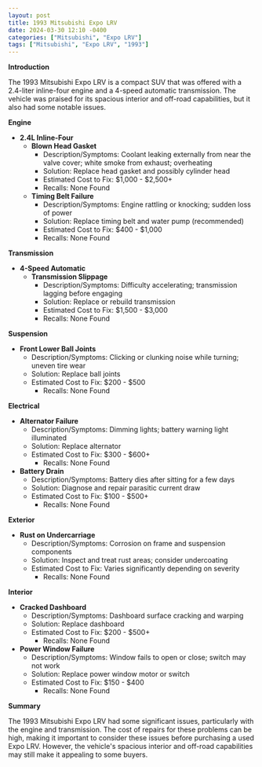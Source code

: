 ```yaml
---
layout: post
title: 1993 Mitsubishi Expo LRV
date: 2024-03-30 12:10 -0400
categories: ["Mitsubishi", "Expo LRV"]
tags: ["Mitsubishi", "Expo LRV", "1993"]
---
```

**Introduction**

The 1993 Mitsubishi Expo LRV is a compact SUV that was offered with a 2.4-liter inline-four engine and a 4-speed automatic transmission. The vehicle was praised for its spacious interior and off-road capabilities, but it also had some notable issues.

**Engine**

* **2.4L Inline-Four**
    * **Blown Head Gasket**
        * Description/Symptoms: Coolant leaking externally from near the valve cover; white smoke from exhaust; overheating
        * Solution: Replace head gasket and possibly cylinder head
        * Estimated Cost to Fix: $1,000 - $2,500+
        * Recalls: None Found
    * **Timing Belt Failure**
        * Description/Symptoms: Engine rattling or knocking; sudden loss of power
        * Solution: Replace timing belt and water pump (recommended)
        * Estimated Cost to Fix: $400 - $1,000
        * Recalls: None Found

**Transmission**

* **4-Speed Automatic**
    * **Transmission Slippage**
        * Description/Symptoms: Difficulty accelerating; transmission lagging before engaging
        * Solution: Replace or rebuild transmission
        * Estimated Cost to Fix: $1,500 - $3,000
        * Recalls: None Found

**Suspension**

* **Front Lower Ball Joints**
    * Description/Symptoms: Clicking or clunking noise while turning; uneven tire wear
    * Solution: Replace ball joints
    * Estimated Cost to Fix: $200 - $500
        * Recalls: None Found

**Electrical**

* **Alternator Failure**
    * Description/Symptoms: Dimming lights; battery warning light illuminated
    * Solution: Replace alternator
    * Estimated Cost to Fix: $300 - $600+
        * Recalls: None Found
* **Battery Drain**
    * Description/Symptoms: Battery dies after sitting for a few days
    * Solution: Diagnose and repair parasitic current draw
    * Estimated Cost to Fix: $100 - $500+
        * Recalls: None Found

**Exterior**

* **Rust on Undercarriage**
    * Description/Symptoms: Corrosion on frame and suspension components
    * Solution: Inspect and treat rust areas; consider undercoating
    * Estimated Cost to Fix: Varies significantly depending on severity
        * Recalls: None Found

**Interior**

* **Cracked Dashboard**
    * Description/Symptoms: Dashboard surface cracking and warping
    * Solution: Replace dashboard
    * Estimated Cost to Fix: $200 - $500+
        * Recalls: None Found
* **Power Window Failure**
    * Description/Symptoms: Window fails to open or close; switch may not work
    * Solution: Replace power window motor or switch
    * Estimated Cost to Fix: $150 - $400
        * Recalls: None Found

**Summary**

The 1993 Mitsubishi Expo LRV had some significant issues, particularly with the engine and transmission. The cost of repairs for these problems can be high, making it important to consider these issues before purchasing a used Expo LRV. However, the vehicle's spacious interior and off-road capabilities may still make it appealing to some buyers.
